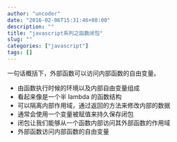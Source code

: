 ```yaml
---
author: "uncoder"
date: "2016-02-06T15:31:46+08:00"
description: ""
title: "javascript系列之函数闭包"
slug: ""
categories: ["javascript"]
tags: []
---
```


一句话概括下，外部函数可以访问内部函数的自由变量。

<!--more-->

* 由函数执行时候的环境以及内部自由变量组成
* 看起来像是一个半 lambda 的函数结构
* 可以隔离内部作用域，通过返回的方法来修改内部的数据
* 通常会使用一个变量被赋值来持久保存闭包
* 闭包让我们能够从一个函数内部访问其外部函数的作用域
* 外部函数访问内部函数的自由变量
